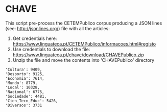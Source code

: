 # CHAVE
This script pre-process the CETEMPublico corpus producing a JSON lines (see: http://jsonlines.org/)
file with all the articles:

1) Get credentials here: https://www.linguateca.pt/CETEMPublico/informacoes.html#registo
2) Use credentials to download the file: https://www.linguateca.pt/chave/download/CHAVEPublico.zip
3) Unzip the file and move the contents into 'CHAVEPublico' directory

```
'Cultura': 9409, 
'Desporto': 9125, 
'Economia': 7614, 
'Mundo': 8779, 
'Local': 10328, 
'Nacional': 6775, 
'Sociedade': 4481, 
'Cien_Tecn_Educ': 5426, 
'Diversos': 3731
```
